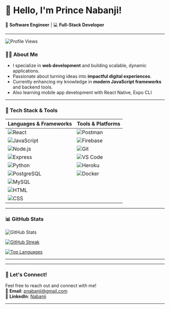 # 👋 Hello, I'm Prince Nabanji!  
🚀 **Software Engineer** | 💻 **Full-Stack Developer**

---
![Profile Views](https://komarev.com/ghpvc/?username=Nabanji&color=blue)


### 👨‍💻 About Me  
- I specialize in **web development** and building scalable, dynamic applications.  
- Passionate about turning ideas into **impactful digital experiences**.  
-  Currently enhancing my knowledge in **modern JavaScript frameworks** and backend tools.
-  Also learning mobile app development with React Native, Expo CLI

---

### 🔧 Tech Stack & Tools  

| Languages & Frameworks | Tools & Platforms |
|------------------------|-------------------|
| ![React](https://img.shields.io/badge/React-20232A?style=flat&logo=react&logoColor=61DAFB) | ![Postman](https://img.shields.io/badge/Postman-FF6C37?style=flat&logo=postman&logoColor=white) |
| ![JavaScript](https://img.shields.io/badge/JavaScript-F7DF1E?style=flat&logo=javascript&logoColor=black) | ![Firebase](https://img.shields.io/badge/Firebase-FFCA28?style=flat&logo=firebase&logoColor=black) |
| ![Node.js](https://img.shields.io/badge/Node.js-339933?style=flat&logo=node.js&logoColor=white) | ![Git](https://img.shields.io/badge/Git-F05032?style=flat&logo=git&logoColor=white) |
| ![Express](https://img.shields.io/badge/Express.js-000000?style=flat&logo=express&logoColor=white) | ![VS Code](https://img.shields.io/badge/VS%20Code-007ACC?style=flat&logo=visual-studio-code&logoColor=white) |
| ![Python](https://img.shields.io/badge/Python-3776AB?style=flat&logo=python&logoColor=white) | ![Heroku](https://img.shields.io/badge/Heroku-430098?style=flat&logo=heroku&logoColor=white) |
| ![PostgreSQL](https://img.shields.io/badge/PostgreSQL-4169E1?style=flat&logo=postgresql&logoColor=white) | ![Docker](https://img.shields.io/badge/Docker-2496ED?style=flat&logo=docker&logoColor=white) |
| ![MySQL](https://img.shields.io/badge/MySQL-005C84?style=flat&logo=mysql&logoColor=white) |  |
| ![HTML](https://img.shields.io/badge/HTML5-2396F3?style=flat&logo=html5&logoColor=white) |  |
| ![CSS](https://img.shields.io/badge/CSS3-264de4?style=flat&logo=css3&logoColor=white) |  |



---

### 📊 GitHub Stats  

![GitHub Stats](https://github-readme-stats.vercel.app/api?username=Nabanji&show_icons=true&theme=tokyonight)

[![GitHub Streak](https://streak-stats.demolab.com?user=Nabanji&theme=tokyonight&date_format=M%20j%5B%2C%20Y%5D&cache_seconds=86400)](https://github.com/princekihara)

[![Top Languages](https://github-readme-stats.vercel.app/api/top-langs/?username=Nabanji&layout=compact&theme=tokyonight)](https://github.com/princekihara)

---

---

### 🚀 Let's Connect!  
Feel free to reach out and connect with me!  
📧 **Email**: pnabanji@gmail.com  
💼 **LinkedIn**: [Nabanji](https://www.linkedin.com/in/prince-nabanji-833538282/)  

---
